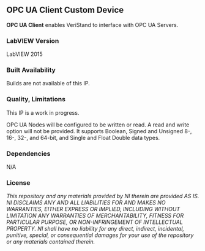 ## OPC UA Client Custom Device ##

**OPC UA Client** enables VeriStand to interface with OPC UA Servers.

### LabVIEW Version ###

LabVIEW 2015

### Built Availability ###

Builds are not available of this IP.

### Quality, Limitations ###

This IP is a work in progress.

OPC UA Nodes will be configured to be written or read. A read and write option will not be provided. It supports Boolean, Signed and Unsigned 8-, 16-, 32-, and 64-bit, and Single and Float Double data types.

### Dependencies ###

N/A

### License ###

*This repository and any materials provided by NI therein are provided AS IS. NI DISCLAIMS ANY AND ALL LIABILITIES FOR AND MAKES NO WARRANTIES, EITHER EXPRESS OR IMPLIED, INCLUDING WITHOUT LIMITATION ANY WARRANTIES OF MERCHANTABILITY, FITNESS FOR  PARTICULAR PURPOSE, OR NON-INFRINGEMENT OF INTELLECTUAL PROPERTY. NI shall have no liability for any direct, indirect, incidental, punitive, special, or consequential damages for your use of the repository or any materials contained therein.*